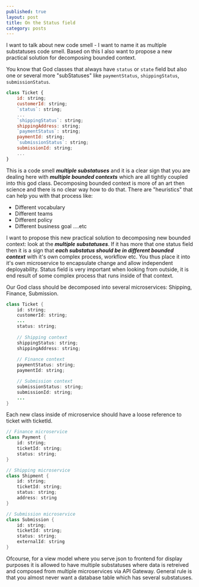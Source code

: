 ```yaml
---
published: true
layout: post
title: On the Status field
category: posts
---
```


I want to talk about new code smell - I want to name it as multiple substatuses code smell. Based on this I also want to propose a new practical solution for decomposing bounded context.

You know that God classes that always have `status` or `state` field but also one or several more "subStatuses" like `paymentStatus`, `shippingStatus`, `submissionStatus`.

```js
class Ticket {
    id: string;
    customerId: string;
    `status`: string;
    ...
    `shippingStatus`: string;
    shippingAddress: string;
    `paymentStatus`: string;
    paymentId: string;
    `submissionStatus`: string;
    submissionId: string;
    ...
}
```

This is a code smell ***multiple substatuses*** and it is a clear sign that you are dealing here with ***multiple bounded contexts*** which are all tightly coupled into this god class. Decomposing bounded context is more of an art then science and there is no clear way how to do that. There are "heuristics" that can help you with that process like:

- Different vocabulary
- Different teams
- Different policy
- Different business goal
....etc

I want to propose this new practical solution to decomposing new bounded context: look at the ***multiple substatuses***. If it has more that one status field then it is a sign that ***each substatus should be in different bounded context***  with it's own complex process, workflow etc. You thus place it into it's own microservice to encapsulate change and allow independent deployability. Status field is very important when looking from outside, it is end result of some complex process that runs inside of that context.

Our God class should be decomposed into several microservices: Shipping, Finance, Submission.
```java
class Ticket {
    id: string;
    customerId: string;
    ...
    status: string;
    
    // Shipping context
    shippingStatus: string;
    shippingAddress: string;
    
    // Finance context
    paymentStatus: string;
    paymentId: string;

    // Submission context
    submissionStatus: string;
    submissionId: string;
    ...
}
```

Each new class inside of microservice should have a loose reference to ticket with ticketId.

```java
// Finance microservice
class Payment {
    id: string;
    ticketId: string;
    status: string;
}
```


```java
// Shipping microservice
class Shipment {
    id: string;
    ticketId: string;
    status: string;
    address: string
}
```


```java
// Submission microservice
class Submission {
    id: string;
    ticketId: string;
    status: string;
    externalId: string
}
```

Ofcourse, for a view model where you serve json to frontend for display purposes it is allowed to have multiple substatuses where data is retreived and composed from multiple microservices via API Gateway. General rule is that you almost never want a database table which has several substatuses.